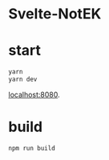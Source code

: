 # Svelte-NotEK
# start
```bash
yarn
yarn dev
```

[localhost:8080](http://localhost:8080).
# build
```bash
npm run build
```